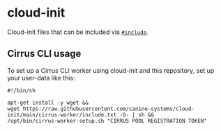 # cloud-init
Cloud-init files that can be included via [`#include`](https://cloudinit.readthedocs.io/en/latest/explanation/format.html).

## Cirrus CLI usage

To set up a Cirrus CLI worker using cloud-init and this repository, set up your user-data like this:

```
#!/bin/sh

apt-get install -y wget &&
wget https://raw.githubusercontent.com/canine-systems/cloud-init/main/cirrus-worker/include.txt -O- | sh &&
/opt/bin/cirrus-worker-setup.sh "CIRRUS POOL REGISTRATION TOKEN"
```
